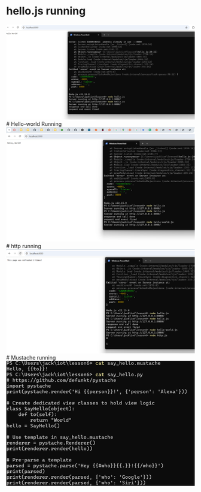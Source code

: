 # hello.js running
<img src="lab_6.png" alt="lab_6" >
# Hello-world Running
<img src="lab_6_hello-world.png" alt="lab_6_hello-world" >
# http running
<img src="lab_6_http.png" alt="lab_6_http" >
# Mustache running
<img src="lab_6_mustache.png" alt="lab_6_mustache" >
